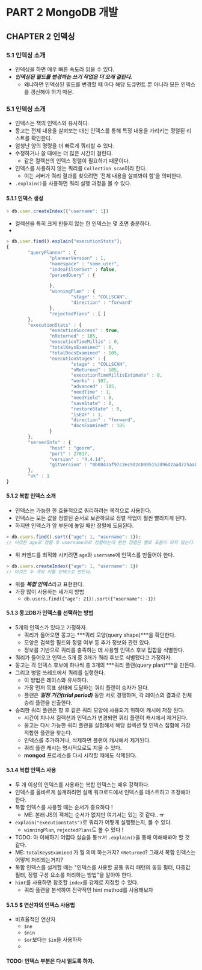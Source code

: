 <!-- 실습: https://choboit.tistory.com/95 -->
# PART 2 MongoDB 개발

## CHAPTER 2 인덱싱

### 5.1 인덱싱 소개
- 인덱싱을 하면 매우 빠른 속도라 읽을 수 있다.
- ***인덱싱된 필드를 변경하는 쓰기 작업은 더 오래 걸린다.***
  - 왜냐하면 인덱싱된 필드를 변경할 때 마다 해당 도큐먼트 뿐 아니라 모든 인덱스를 갱신해야 하기 때문.

### 5.1 인덱싱 소개
- 인덱스는 책의 인덱스와 유사하다.
- 몽고는 전체 내용을 살펴보는 대신 인덱스를 통해 특정 내용을 가리키는 정렬된 리스트를 확인한다.
- 엄청난 양의 명령을 더 빠르게 쿼리할 수 있다.
- 수정하거나 쓸 때에는 더 많은 시간이 걸린다.
    - 같은 컬렉션의 인덱스 정렬이 필요하기 때문이다.
- 인덱스를 사용하지 않는 쿼리를 `Collection scan`이라 한다.
    - 이는 서버가 쿼리 결과를 찾으려면 '전체 내용을 살펴봐야 함'을 의미한다.
- `.explain()`을 사용하면 쿼리 실행 과정을 볼 수 있다.
#### 5.1.1 인덱스 생성
```javascript
> db.user.createIndex({"username": 1})
```
- 컬렉션을 특히 크게 만들지 않는 한 인덱스는 몇 초면 충분하다.
- 
```javascript
> db.user.find().explain("executionStats");
{
        "queryPlanner" : {
                "plannerVersion" : 1,
                "namespace" : "some.user",
                "indexFilterSet" : false,
                "parsedQuery" : {

                },
                "winningPlan" : {
                        "stage" : "COLLSCAN",
                        "direction" : "forward"
                },
                "rejectedPlans" : [ ]
        },
        "executionStats" : {
                "executionSuccess" : true,
                "nReturned" : 105,
                "executionTimeMillis" : 0,
                "totalKeysExamined" : 0,
                "totalDocsExamined" : 105,
                "executionStages" : {
                        "stage" : "COLLSCAN",
                        "nReturned" : 105,
                        "executionTimeMillisEstimate" : 0,
                        "works" : 107,
                        "advanced" : 105,
                        "needTime" : 1,
                        "needYield" : 0,
                        "saveState" : 0,
                        "restoreState" : 0,
                        "isEOF" : 1,
                        "direction" : "forward",
                        "docsExamined" : 105
                }
        },
        "serverInfo" : {
                "host" : "goorm",
                "port" : 27017,
                "version" : "4.4.14",
                "gitVersion" : "0b0843af97c3ec9d2c0995152d96d2aad725aab7"
        },
        "ok" : 1
}
```

#### 5.1.2 복합 인덱스 소개
- 인덱스는 가능한 한 효율적으로 쿼리하려는 목적으로 사용한다.
- 인덱스는 모든 값을 정렬된 순서로 보관하므로 정렬 작업이 훨씬 빨라지게 된다.
- 하지만 인덱스가 앞 부분에 놓일 때만 정렬에 도움된다.
```javascript
> db.users.find().sort({"age": 1, "username": 1});
// 이것은 age로 정렬 후 username으로 정렬하는데 완전 정렬은 별로 도움이 되지 않는다.
```
- 위 커맨드를 최적화 시키려면 `age`와 `username`에 인덱스를 만들어야 한다.
```javascript
> db.users.createIndex({"age": 1, "username": 1})
// 이것은 두 개의 키를 인덱스로 만든다.
```
- 위를 ***복합 인덱스***라고 표현한다.
- 가장 많이 사용하는 세가지 방법
  - `db.users.find({"age": 21}).sort({"username": -1})`

#### 5.1.3 몽고DB가 인덱스를 선택하는 방법
- 5개의 인덱스가 있다고 가정하자.
    - 쿼리가 들어오면 몽고는 ***쿼리 모양(query shape)***을 확인한다.
    - 모양은 검색할 필드와 정렬 여부 등 추가 정보와 관련 있다.
    - 정보를 기반으로 쿼리를 충족하는 데 사용할 인덱스 후보 집합을 식별한다.
- 쿼리가 들어오고 인덱스 5개 중 3개가 쿼리 후보로 식별됐다고 가정하자.
- 몽고는 각 인덱스 후보에 하나씩 총 3개의 ***쿼리 플랜(query plan)***을 만든다.
- 그리고 병렬 쓰레드에서 쿼리를 실행한다.
    - 이 방법은 레이스와 유사하다.
    - 가장 먼저 목표 상태에 도달하는 쿼리 플랜이 승자가 된다.
    - 플랜은 ***일정 기간(trial period)*** 동안 서로 경쟁하며, 각 레이스의 결과로 전체 승리 플랜을 산출한다.
- 승리한 쿼리 플랜은 향 후 같은 쿼리 모양에 사용되기 위하여 캐시에 저장 된다.
    - 시간이 지나서 컬렉션과 인덱스가 변경되면 쿼리 플랜이 캐시에서 제거된다.
    - 몽고는 다시 가능한 쿼리 플랜을 실험해서 해당 컬렉션 및 인덱스 집합에 가장 적합한 플랜을 찾는다.
    - 인덱스를 추가하거나, 삭제하면 플랜이 캐시에서 제거된다.
    - 쿼리 플랜 캐시는 명시적으로도 지울 수 있다.
    - **mongod** 프로세스를 다시 시작할 때에도 삭제된다.

#### 5.1.4 복합 인덱스 사용
- 두 개 이상의 인덱스를 사용하는 복합 인덱스는 매우 강력하다.
- 인덱스를 올바르게 설계하려면 실제 워크로드에서 인덱스를 테스트하고 조정해야 한다.
- 복합 인덱스를 사용할 때는 순서가 중요하다 !
  - ME: 본래 JS의 객체는 순서가 없지만 여기서는 있는 것 같다.. ㅠ
- `explain("executionStats")`로 쿼리가 어떻게 실행됐는지, 볼 수 있다.
  - `winningPlan`, `rejectedPlans`도 볼 수 있다 !
- TODO: 아 이해하기 어렵다 실습을 통ㅠ서 `.explain()`을 통해 이해해봐야 할 것 같다.
- ME: `totalKeysExamined` 가 뭘 의미 하는거지? `nReturned`? 그래서 복합 인덱스는 어떻게 처리되는거지?
- 복합 인덱스를 설계할 때는 "인덱스를 사용할 공통 쿼리 패턴의 동등 필터, 다중값 필터, 정렬 구성 요소를 처리하는 방법"을 알아야 한다.
- `hint`를 사용하면 참조할 `index`를 강제로 지정할 수 있다.
  - 쿼리 플랜을 분석하여 전략적인 hint method를 사용해보자

#### 5.1.5 $ 연산자의 인덱스 사용법
- 비효율적인 연산자
  - `$ne`
  - `$nin`
  - `$or`보다는 `$in`을 사용하자
  - 

#### TODO: 인덱스 부분은 다시 읽도록 하자.
